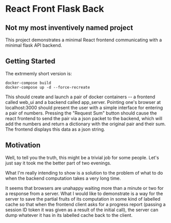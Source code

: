 React Front Flask Back
======================

Not my most inventively named project
-------------------------------------

This project demonstrates a minimal React frontend communicating with a minimal flask API backend.

Getting Started
---------------
The extrmemly short version is:
```
docker-compose build
docker-compose up -d --force-recreate
```

This should create and launch a pair of docker containers -- a frontend called web_ui and a backend called app_server.
Pointing one's browser at localhost:3000 should present the user with a simple interface for entering a pair of numbers.
Pressing the "Request Sum" button should cause the react frontend to send the pair via a json packet to the backend,
which will add the numbers and return a dictionary with the original pair and their sum. The frontend displays this
data as a json string. 

Motivation
----------

Well, to tell you the truth, this might be a trivial job for some people. Let's just say it took me the better part of two
evenings.

What I'm really intending to show is a solution to the problem of what to do when the backend computation takes a very long time.

It seems that browsers are unahappy waiting more than a minute or two for a response from a server. What I would like to demonstrate
is a way for the server to save the partial fruits of its computation in some kind of labelled cache so that when the frontend client
asks for a progress report (passing a session ID token it was given as a result of the initial call), the server can dump whatever it 
has in its labelled cache back to the client.  

